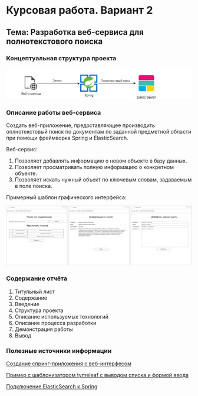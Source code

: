 # Курсовая работа. Вариант 2
## Тема: Разработка веб-сервиса для полнотекстового поиска

### Концептуальная структура проекта
![Схема проекта](./screenshots/3_1.png)

### Описание работы веб-сервиса

Создать веб-приложение, предоставляющее производить оплнотекстовый поиск по документам по заданной предметной области при помощи фреймворка Spring и ElasticSearch.

Веб-сервис:
1. Позволяет добавлять информацию о новом объекте в базу данных.
2. Позволяет просматривать полную информацию о конкретном объекте.
3. Позволяет искать нужный объект по ключевым словам, задаваемым в поле поиска.

Примерный шаблон графического интерфейса:

![Интерфейс](./screenshots/3_2.png)

### Содержание отчёта
1. Титульный лист
2. Содержание
3. Введение
4. Структура проекта
5. Описание используемых технологий
6. Описание процесса разработки
7. Демонстрация работы
8. Вывод

### Полезные источники информации
[Создание спринг-приложения с веб-интерфесом](https://javarush.com/groups/posts/2537-chastjh-8-pishem-neboljhshoe-prilozhenie-na-spring-boot)

[Пример с шаблонизатором tymeleaf с выводом списка и формой ввода](https://www.geeksforgeeks.org/spring-boot-thymeleaf-with-example/)

[Подключение ElasticSearch к Spring](https://www.baeldung.com/spring-data-elasticsearch-tutorial)